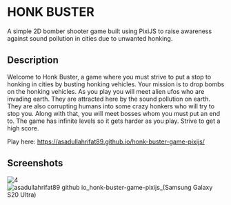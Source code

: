 # HONK BUSTER
A simple 2D bomber shooter game built using PixiJS to raise awareness against sound pollution in cities due to unwanted honking.

## Description
Welcome to Honk Buster, a game where you must strive to put a stop to honking in cities by busting honking vehicles. Your mission is to drop bombs on the honking vehicles.
As you play you will meet alien ufos who are invading earth. They are attracted here by the sound pollution on earth.
They are also corrupting humans into some crazy honkers who will try to stop you. Along with that, you will meet bosses whom you must put an end to.
The game has infinite levels so it gets harder as you play.
Strive to get a high score.

Play here: https://asadullahrifat89.github.io/honk-buster-game-pixijs/

## Screenshots
![4](https://user-images.githubusercontent.com/25480176/235638507-fa49c95b-14b1-4301-8464-68bd91953f9c.png)
![asadullahrifat89 github io_honk-buster-game-pixijs_(Samsung Galaxy S20 Ultra)](https://user-images.githubusercontent.com/25480176/235638515-c6b207fc-0d68-41de-9bf8-990d6d05d810.png)
